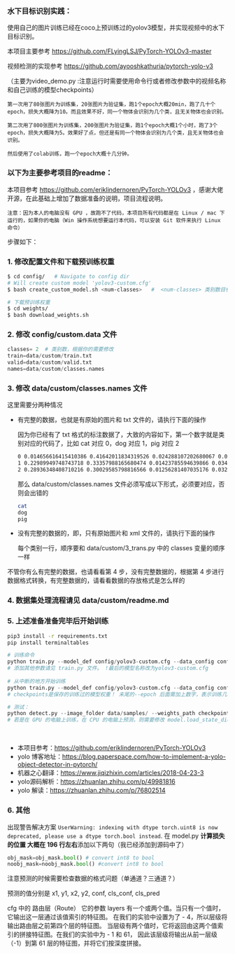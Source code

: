 ### 水下目标识别实践：
使用自己的图片训练已经在coco上预训练过的yolov3模型，并实现视频中的水下目标识别。

本项目主要参考 https://github.com/FLyingLSJ/PyTorch-YOLOv3-master

视频检测的实现参考 https://github.com/ayooshkathuria/pytorch-yolo-v3

（主要为video_demo.py :注意运行时需要使用命令行或者修改参数中的视频名称和自己训练的模型checkpoints）

`第一次用了80张图片为训练集，20张图片为验证集，跑1个epoch大概20min，跑了几十个epoch，损失大概降为10。而且效果不好，同一个物体会识别为几个类，且无关物体也会识别。`

`第二次用了800张图片为训练集，200张图片为验证集，跑1个epoch大概1个小时，跑了3个epoch，损失大概降为5。效果好了点，但还是有同一个物体会识别为几个类，且无关物体也会识别。`

`然后使用了colab训练，跑一个epoch大概十几分钟。`




### 以下为主要参考项目的readme：

本项目参考 https://github.com/eriklindernoren/PyTorch-YOLOv3 ，感谢大佬开源，在此基础上增加了数据准备的说明，项目流程说明。

[数据准备说明文档]: data/custom/readme.md	"数据准备说明文档"


`注意：因为本人的电脑没有 GPU ，故跑不了代码，本项目所有代码都是在 Linux / mac 下运行的，如果你的电脑（Win 操作系统想要运行本代码，可以安装 Git 软件来执行 Linux 命令）`



步骤如下：

### 1. 修改配置文件和下载预训练权重

```bash
$ cd config/   # Navigate to config dir
# Will create custom model 'yolov3-custom.cfg'
$ bash create_custom_model.sh <num-classes>   #  <num-classes> 类别数目参数，根据你的需要修改

# 下载预训练权重
$ cd weights/
$ bash download_weights.sh
```

### 2. 修改 config/custom.data 文件

```python
classes= 2  # 类别数，根据你的需要修改
train=data/custom/train.txt
valid=data/custom/valid.txt
names=data/custom/classes.names
```


### 3. 修改 data/custom/classes.names 文件

这里需要分两种情况

- 有完整的数据，也就是有原始的图片和 txt 文件的，请执行下面的操作

  因为你已经有了 txt  格式的标注数据了，大致的内容如下，第一个数字就是类别对应的代码了，比如 cat 对应 0，dog 对应 1，pig 对应 2

  ```bash
  0 0.014656616415410386 0.41642011834319526 0.024288107202680067 0.051775147928994084
  1 0.22989949748743718 0.33357988165680474 0.01423785594639866 0.034023668639053255
  2 0.28936348408710216 0.30029585798816566 0.01256281407035176 0.03254437869822485
  ```

  那么 data/custom/classes.names 文件必须写成以下形式，必须要对应，否则会出错的

  ```bash
  cat
  dog
  pig
  
  ```

  

- 没有完整的数据的，即，只有原始图片和 xml 文件的，请执行下面的操作

  每个类别一行，顺序要和 data/custom/3_trans.py 中的 classes 变量的顺序一样

不管你有么有完整的数据，也请看看第 4 步，没有完整数据的，根据第 4 步进行数据格式转换，有完整数据的，请看看数据的存放格式是怎么样的

### 4. 数据集处理流程请见 data/custom/readme.md



### 5. 上述准备准备完毕后开始训练

```bash
pip3 install -r requirements.txt
pip install terminaltables
```


```python
# 训练命令
python train.py --model_def config/yolov3-custom.cfg --data_config config/custom.data --pretrained_weights weights/darknet53.conv.74
# 添加其他参数请见 train.py 文件。 !最后的模型名称改为yolov3-custom.cfg
    
# 从中断的地方开始训练
python train.py --model_def config/yolov3-custom.cfg --data_config config/custom.data --pretrained_weights checkpoints/yolov3_ckpt_299.pth --epoch 
# checkpoints是保存的训练过的模型权重！ 末尾的--epoch 后面需加上数字，表示训练几轮。

```

```python
# 测试：
python detect.py --image_folder data/samples/ --weights_path checkpoints/yolov3_ckpt_25.pth --model_def config/yolov3-custom.cfg --class_path data/custom/classes.names
# 若是在 GPU 的电脑上训练，在 CPU 的电脑上预测，则需要修改 model.load_state_dict(torch.load(opt.weights_path, map_location='cpu'))
```


​    

- 本项目参考：https://github.com/eriklindernoren/PyTorch-YOLOv3
- yolo 博客地址：https://blog.paperspace.com/how-to-implement-a-yolo-object-detector-in-pytorch/
- 机器之心翻译：https://www.jiqizhixin.com/articles/2018-04-23-3
- yolo源码解析：https://zhuanlan.zhihu.com/p/49981816
- yolo 解读：https://zhuanlan.zhihu.com/p/76802514

### 6. 其他

出现警告解决方案
`UserWarning: indexing with dtype torch.uint8 is now deprecated, please use a dtype torch.bool instead`. 
在 model.py  **计算损失的位置 大概在 196 行左右**添加以下两句（我已经添加到源码中了）

```python 
obj_mask=obj_mask.bool() # convert int8 to bool
noobj_mask=noobj_mask.bool() #convert int8 to bool
```



注意预测的时候需要检查数据的格式问题（单通道？三通道？）



预测的值分别是  x1, y1, x2, y2, conf, cls_conf, cls_pred

cfg 中的 路由层（Route）
它的参数 layers 有一个或两个值。当只有一个值时，它输出这一层通过该值索引的特征图。
在我们的实验中设置为了 - 4，所以层级将输出路由层之前第四个层的特征图。
当层级有两个值时，它将返回由这两个值索引的拼接特征图。在我们的实验中为 - 1 和 61，
因此该层级将输出从前一层级（-1）到第 61 层的特征图，并将它们按深度拼接。
